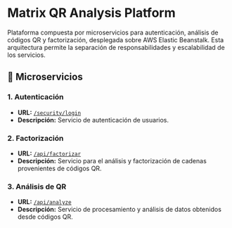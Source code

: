 # Matrix QR Analysis Platform

Plataforma compuesta por microservicios para autenticación, análisis de códigos QR y factorización, desplegada sobre AWS Elastic Beanstalk. Esta arquitectura permite la separación de responsabilidades y escalabilidad de los servicios.

## 🧩 Microservicios

### 1. Autenticación

- **URL:** [`/security/login`](http://matrix-auth-api-env.eba-yj3dc7sn.us-east-2.elasticbeanstalk.com/security/login)
- **Descripción:** Servicio de autenticación de usuarios.

### 2. Factorización

- **URL:** [`/api/factorizar`](http://matrixes-qr-api-env.eba-qpvrkhgb.us-east-2.elasticbeanstalk.com/api/factorizar)
- **Descripción:** Servicio para el análisis y factorización de cadenas provenientes de códigos QR.

### 3. Análisis de QR

- **URL:** [`/api/analyze`](http://qr-analysis-api-env.eba-6uiu9zvq.us-east-2.elasticbeanstalk.com/api/analyze)
- **Descripción:** Servicio de procesamiento y análisis de datos obtenidos desde códigos QR.

